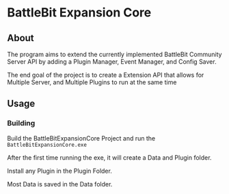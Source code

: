 # BattleBit Expansion Core

## About

The program aims to extend the currently implemented BattleBit Community Server API by adding a Plugin Manager, Event Manager, and Config Saver.

The end goal of the project is to create a Extension API that allows for Multiple Server, and Multiple Plugins to run at the same time


## Usage

### Building

Build the BattleBitExpansionCore Project and run the `BattleBitExpansionCore.exe`

After the first time running the exe, it will create a Data and Plugin folder.

Install any Plugin in the Plugin Folder.

Most Data is saved in the Data folder.
